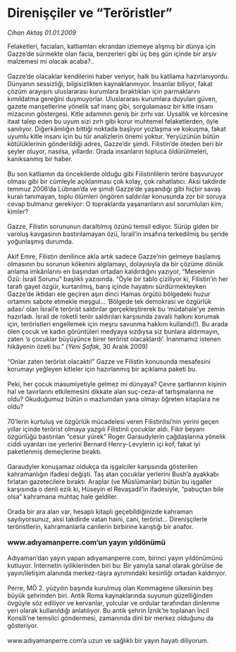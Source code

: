 # Direnişçiler ve “Teröristler”

*Cihan Aktaş 01.01.2009*

<div class="taraf_structure_2col_1zq">
<div class="margen_n">



 <p>Felaketleri, faciaları, katliamları ekrandan izlemeye alışmış bir dünya için Gazze’de sürmekte olan facia, benzerleri gibi üç beş gün içinde bir arşiv malzemesi mi olacak acaba?.. <br/><br/>Gazze’de olacaklar kendilerini haber veriyor, halk bu katliama hazırlanıyordu. Dünyanın sessizliği, bilgisizlikten kaynaklanmıyor. İnsanlar biliyor, fakat çözüm arayışını uluslararası kurumlara bıraktıkları için parmaklarını kımıldatma gereğini duymuyorlar. Uluslararası kurumlara duyulan güven, gazete manşetlerine yönelik saf inanç gibi, sorgulamasız bir kitle insanı mizacının göstergesi. Kitle adamının geniş bir zırhı var. Uysallık ve körcesine itaat talep eden bu uyum sizi zırh gibi korur muhtemel felaketlerden, öyle sanılıyor. Diğerkâmlığın bittiği noktada başlıyor yozlaşma ve kokuşma, fakat uyumlu kitle insanı için bu tür analizlerin önemi yoktur. Yeryüzünün bütün kötülüklerinin gönderildiği adres, Gazze’dir şimdi. Filistin’de öteden beri bir şeyler oluyor, nasılsa, yıllardır. Orada insanların topluca öldürülmeleri, kanıksanmış bir haber. <br/><br/>Bu son katliamın da öncekilerde olduğu gibi Filistinlilerin teröre başvuruyor olması gibi bir cümleyle açıklanması çok kolay, çok rahatlatıcı. Aksi takdirde temmuz 2006’da Lübnan’da ve şimdi Gazze’de yaşandığı gibi hiçbir savaş kuralı tanımayan, toplu ölümleri öngören saldırılar konusunda zor bir soruya cevap bulmanız gerekiyor: O topraklarda yaşananların asıl sorumluları kim, kimler? <br/><br/>Gazze, Filistin sorununun daraltılmış özünü temsil ediyor. Sürüp giden bir varoluş kavgasının bastırılamayan özü, İsrail’in insafına terkedilmiş bu şeride yoğunlaşmış durumda. <br/><br/>Akif Emre, Filistin denilince akla artık sadece Gazze’nin gelmeye başlamış olmasının bu sorunun kökenini algılamayı, dolayısıyla da bir çözüme dönük anlama imkânlarını en başından ortadan kaldırdığını yazıyor, “Meselenin Özü: İsrail Sorunu” başlıklı yazısında. “Öyle bir tablo çiziliyor ki, Filistin’in her tarafı gayet özgür, kurtarılmış, barış içinde hayatını sürdürmekteyken Gazze’de iktidarı ele geçiren aşırı dinci Hamas örgütü bölgedeki huzur ortamını sabote etmekle meşgul... ‘Bölgede tek demokrasi ve özgürlük adası’ olan İsrail’e terörist saldırılar gerçekleştirerek bu ‘müdahale’ye zemin hazırladı. İsrail de roketli terör saldırıları karşısında zavallı halkını korumak için, teröristleri engellemek için meşru savunma hakkını kullandı(!). Bu arada ölen çocuk ve kadın görüntüleri medyaya sızdıysa siz bunlara aldırmayın, zaten ‘o çocuklar büyüyünce birer terörist olacaklardı’. İnanmamız istenen hikâyenin özeti bu.” (<i>Yeni Şafak</i>, 30 Aralık 2009) <br/><br/>“Onlar zaten terörist olacaktı!” Gazze ve Filistin konusunda mesafesini korumayı yeğleyen kitleler için hazırlanmış bir açıklama paketi bu. <br/><br/>Peki, her çocuk masumiyetiyle gelmez mi dünyaya? Çevre şartlarının kişinin hal ve tavırlarını etkilemesini dikkate alan suç-ceza-af tartışmalarına ne oldu? Okuduğumuz bütün o mazlumdan yana olmayı öğreten kitaplara ne oldu? <br/><br/>70’lerin kurtuluş ve özgürlük mücadelesi veren Filistinlisi’nin yerini geçen yıllar içinde terörist olmaya yazgılı Filistinli çocuklar aldı. Fikir beyanı özgürlüğü bastırılan “cesur yürek” Roger Garaudylerin çağdaşlarına yönelik ciddi uyarıları ise yerlerini Bernard Henry-Levylerin içi kof, fakat iyi paketlenmiş demeçlerine bıraktı. <br/><br/>Garaudyler konuşamaz oldukça da işgalciler karşısında gösterilen kahramanlığın ifadesi değişti. Taş atan çocuklar yerlerini Bush’a ayakkabı fırlatan gazetecilere bıraktı. Araplar (ve Müslümanlar) bütün bu işgaller karşısında o denli ezik ki, Hüseyin el Revaşadil’in ifadesiyle, “pabuçtan bile olsa” kahramana muhtaç hale geldiler. <br/><br/>Orada bir ara alan var, hesaplı kitaplı geçebildiğinizde kahraman sayılıyorsunuz, aksi takdirde vatan haini, cani, terörist... Direnişçilerle teröristlerin, kahramanlarla canilerin birbirine karıştığı bir anafor. <br/><br/><font size="3"><strong>www.adıyamanperre.com’un yayın yıldönümü </strong></font><br/><br/>Adıyaman’dan yayın yapan adıyamanperre.com, birinci yayın yıldönümünü kutluyor. İnternetin iyiliklerinden biri bu: Bir yanıyla sanal olarak görülse de yayın/iletişim alanında merkez-taşra ayrımındaki kesinliği ortadan kaldırıyor. <br/><br/>Perre, MÖ 2. yüzyılın başında kurulmuş olan Kommagene ülkesinin beş büyük şehrinden biri. Antik Roma kaynaklarında suyunun güzelliğinden övgüyle söz ediliyor ve kervanlar, yolcular ve ordular tarafından dinlenme yeri olarak kullanıldığı anlatılıyor. Bu antik şehrin İznik’te toplanan İncil Konsili’ne temsilci göndermesi, zamanında dinî bir merkez olduğunu da gösteriyor. <br/><br/>www.adıyamanperre.com’a uzun ve sağlıklı bir yayın hayatı diliyorum.</p>

<br/>


<div id="taraf_not">
</div>

</div>


</div>
